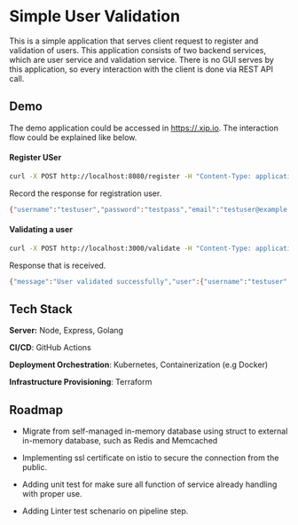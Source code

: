 
# Simple User Validation

This is a simple application that serves client request to register and validation of users. This application consists of two backend services, which are user service and validation service. There is no GUI serves by this application, so every interaction with the client is done via REST API call.


## Demo

The demo application could be accessed in [https://.xip.io](https://.xip.io). The interaction flow could be explained like below.

#### Register USer

```bash
curl -X POST http://localhost:8080/register -H "Content-Type: application/json" -d '{"username":"testuser", "password":"testpass", "email":"testuser@example.com"}'

```

Record the response for registration user.

```bash
{"username":"testuser","password":"testpass","email":"testuser@example.com"}
```

#### Validating a user

```bash
curl -X POST http://localhost:3000/validate -H "Content-Type: application/json" -d '{"username":"testuser", "password":"testpass"}'
```

Response that is received.

```bash
{"message":"User validated successfully","user":{"username":"testuser","password":"testpass","email":"testuser@example.com"}}
```

## Tech Stack

**Server:** Node, Express, Golang

**CI/CD**: GitHub Actions

**Deployment Orchestration**: Kubernetes, Containerization (e.g Docker)

**Infrastructure Provisioning**: Terraform


## Roadmap

- Migrate from self-managed in-memory database using struct to external in-memory database, such as Redis and Memcached

- Implementing ssl certificate on istio to secure the connection from the public.

- Adding unit test for make sure all function of service already handling with proper use.

- Adding Linter test schenario on pipeline step.
